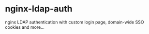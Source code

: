 # nginx-ldap-auth
nginx LDAP authentication with custom login page, domain-wide SSO cookies and more...
